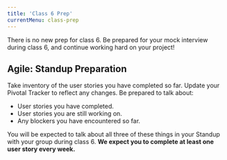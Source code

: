 ```yaml
---
title: 'Class 6 Prep'
currentMenu: class-prep
---
```


There is no new prep for class 6. Be prepared for your mock interview during class 6, and continue working hard on your project!

## Agile: Standup Preparation
Take inventory of the user stories you have completed so far. Update your Pivotal Tracker to reflect any changes. Be prepared to talk about:
- User stories you have completed.
- User stories you are still working on.
- Any blockers you have encountered so far.

You will be expected to talk about all three of these things in your Standup with your group during class 6. **We expect you to complete at least one user story every week.**
